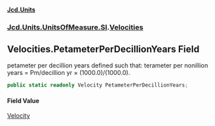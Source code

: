 #### [Jcd.Units](index 'index')
### [Jcd.Units.UnitsOfMeasure.SI](Jcd.Units.UnitsOfMeasure.SI 'Jcd.Units.UnitsOfMeasure.SI').[Velocities](Velocities 'Jcd.Units.UnitsOfMeasure.SI.Velocities')

## Velocities.PetameterPerDecillionYears Field

petameter per decillion years defined such that: terameter per nonillion years = Pm/decillion yr ×
(1000.0)/(1000.0).

```csharp
public static readonly Velocity PetameterPerDecillionYears;
```

#### Field Value
[Velocity](Velocity 'Jcd.Units.UnitTypes.Velocity')